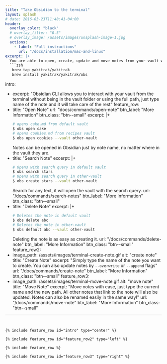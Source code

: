 ```yaml
---
title: "Take Obsidian to the terminal"
layout: splash
# date: 2016-03-23T11:48:41-04:00
header:
  overlay_color: "black"
  # overlay_filter: "0.5"
  # overlay_image: /assets/images/unsplash-image-1.jpg
  actions:
    - label: "Full instructions"
      url: "/docs/installation/mac-and-linux"
excerpt: |+
  You are able to open, create, update and move notes from your vault without leaving your terminal.
  ```zsh
   brew tap yakitrak/yakitrak
   brew install yakitrak/yakitrak/obs
  ```
intro:
  - excerpt: "Obsidian CLI allows you to interact with your vault from the terminal without being in the vault folder or using the full path, just type name of the note and it will take care of the rest"
feature_row:
  - title: "Open Note"
    url: "docs/commands/open-note"
    btn_label: "More Information"
    btn_class: "btn--small"
    excerpt: |+
      ```zsh
      # opens cake.md from default vault
      $ obs open cake
      # opens cookies.md from recipes vault
      $ obs open cookies --vault other-vault
      ```
      Notes can be opened in Obsidian just by note name, no matter where in the vault they are.
  - title: "Search Note"
    excerpt: |+
      ```zsh
      # Opens with search query in default vault
      $ obs search stars
      # Opens with search query in other-vault
      $ obs create stars --vault other-vault
      ```
      Search for any text, it will open the vault with the search query.
    url: "/docs/commands/search-notes"
    btn_label: "More Information"
    btn_class: "btn--small"
  - title: "Delete Note"
    excerpt: |+
      ```zsh
      # Deletes the note in default vault
      $ obs delete abc
      # Deletes the note in other-vault
      $ obs default abc --vault other-vault
      ```
      Deleting the note is as easy as creating it.
    url: "/docs/commands/delete-note"
    btn_label: "More Information"
    btn_class: "btn--small"
feature_row2:
  - image_path: /assets/images/terminal-create-note.gif
    alt: "create note"
    title: "Create Note"
    excerpt: "Simply type the name of the note you want to create. You can also update notes by `--overwrite` or `--append` flags"
    url: "/docs/commands/create-note"
    btn_label: "More Information"
    btn_class: "btn--small"
feature_row3:
  - image_path: /assets/images/terminal-move-note.gif
    alt: "move note"
    title: "Move Note"
    excerpt: "Move notes with ease, just type the current name and the new path. All other notes that link to the note will also be updated. Notes can also be renamed easily in the same way!"
    url: "/docs/commands/move-note"
    btn_label: "More Information"
    btn_class: "btn--small"
---
```


{% include feature_row id="intro" type="center" %}

{% include feature_row id="feature_row2" type="left" %}

{% include feature_row %}

{% include feature_row id="feature_row3" type="right" %}



